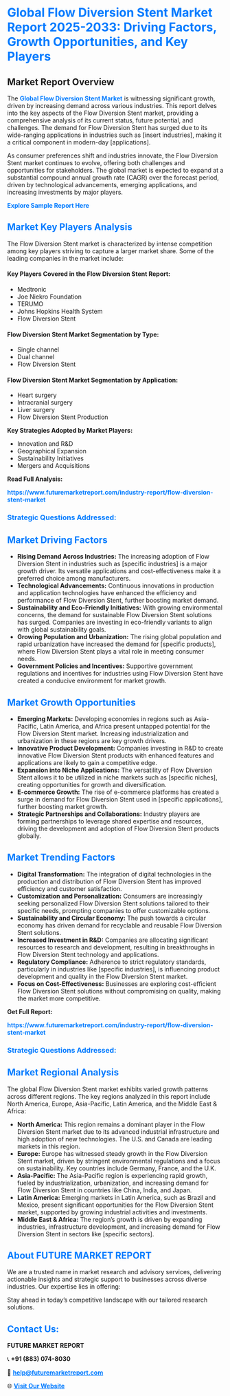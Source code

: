 <h1 style="color: #007BFF;">Global Flow Diversion Stent Market Report 2025-2033: Driving Factors, Growth Opportunities, and Key Players</h1>

<section id="overview">
<h2>Market Report Overview</h2>
<p>The <a href="https://www.futuremarketreport.com/industry-report/flow-diversion-stent-market" style="color: #007BFF; text-decoration: none;"><strong>Global Flow Diversion Stent Market</strong></a> is witnessing significant growth, driven by increasing demand across various industries. This report delves into the key aspects of the Flow Diversion Stent market, providing a comprehensive analysis of its current status, future potential, and challenges. The demand for Flow Diversion Stent has surged due to its wide-ranging applications in industries such as [insert industries], making it a critical component in modern-day [applications].</p>
<p>As consumer preferences shift and industries innovate, the Flow Diversion Stent market continues to evolve, offering both challenges and opportunities for stakeholders. The global market is expected to expand at a substantial compound annual growth rate (CAGR) over the forecast period, driven by technological advancements, emerging applications, and increasing investments by major players.</p>
</section>

<section id="overview">
<p><a href="https://www.futuremarketreport.com/request-sample/reportId=110576" style="color: #007BFF; text-decoration: none;"><strong>Explore Sample Report Here</strong></a></p>
</section>

<section id="key-players">
<h2 style="color: #007BFF;">Market Key Players Analysis</h2>
<p>The Flow Diversion Stent market is characterized by intense competition among key players striving to capture a larger market share. Some of the leading companies in the market include:</p>
<h4>Key Players Covered in the Flow Diversion Stent Report:</h4>
<ul><li>Medtronic</li><li>Joe Niekro Foundation</li><li>TERUMO</li><li>Johns Hopkins Health System</li><li>Flow Diversion Stent</li></ul>
<h4>Flow Diversion Stent Market Segmentation by Type:</h4>
<ul><li>Single channel</li><li>Dual channel</li><li>Flow Diversion Stent</li></ul>

<h4>Flow Diversion Stent Market Segmentation by Application:</h4>
<ul><li>Heart surgery</li><li>Intracranial surgery</li><li>Liver surgery</li><li>Flow Diversion Stent Production</li></ul>
<p><strong>Key Strategies Adopted by Market Players:</strong></p>
<ul>
<li>Innovation and R&D</li>
<li>Geographical Expansion</li>
<li>Sustainability Initiatives</li>
<li>Mergers and Acquisitions</li>
</ul>
</section>

<section>
<p><strong>Read Full Analysis: </strong></p><a href="https://www.futuremarketreport.com/industry-report/flow-diversion-stent-market" style="color: #007BFF; text-decoration: none;"><strong>https://www.futuremarketreport.com/industry-report/flow-diversion-stent-market</strong></a>
<h3 style="color: #007BFF;">Strategic Questions Addressed:</h3>
</section>

<section id="driving-factors">
<h2 style="color: #007BFF;">Market Driving Factors</h2>
<ul>
<li><strong>Rising Demand Across Industries:</strong> The increasing adoption of Flow Diversion Stent in industries such as [specific industries] is a major growth driver. Its versatile applications and cost-effectiveness make it a preferred choice among manufacturers.</li>
<li><strong>Technological Advancements:</strong> Continuous innovations in production and application technologies have enhanced the efficiency and performance of Flow Diversion Stent, further boosting market demand.</li>
<li><strong>Sustainability and Eco-Friendly Initiatives:</strong> With growing environmental concerns, the demand for sustainable Flow Diversion Stent solutions has surged. Companies are investing in eco-friendly variants to align with global sustainability goals.</li>
<li><strong>Growing Population and Urbanization:</strong> The rising global population and rapid urbanization have increased the demand for [specific products], where Flow Diversion Stent plays a vital role in meeting consumer needs.</li>
<li><strong>Government Policies and Incentives:</strong> Supportive government regulations and incentives for industries using Flow Diversion Stent have created a conducive environment for market growth.</li>
</ul>
</section>

<section id="growth-opportunities">
<h2 style="color: #007BFF;">Market Growth Opportunities</h2>
<ul>
<li><strong>Emerging Markets:</strong> Developing economies in regions such as Asia-Pacific, Latin America, and Africa present untapped potential for the Flow Diversion Stent market. Increasing industrialization and urbanization in these regions are key growth drivers.</li>
<li><strong>Innovative Product Development:</strong> Companies investing in R&D to create innovative Flow Diversion Stent products with enhanced features and applications are likely to gain a competitive edge.</li>
<li><strong>Expansion into Niche Applications:</strong> The versatility of Flow Diversion Stent allows it to be utilized in niche markets such as [specific niches], creating opportunities for growth and diversification.</li>
<li><strong>E-commerce Growth:</strong> The rise of e-commerce platforms has created a surge in demand for Flow Diversion Stent used in [specific applications], further boosting market growth.</li>
<li><strong>Strategic Partnerships and Collaborations:</strong> Industry players are forming partnerships to leverage shared expertise and resources, driving the development and adoption of Flow Diversion Stent products globally.</li>
</ul>
</section>

<section id="trending-factors">
<h2 style="color: #007BFF;">Market Trending Factors</h2>
<ul>
<li><strong>Digital Transformation:</strong> The integration of digital technologies in the production and distribution of Flow Diversion Stent has improved efficiency and customer satisfaction.</li>
<li><strong>Customization and Personalization:</strong> Consumers are increasingly seeking personalized Flow Diversion Stent solutions tailored to their specific needs, prompting companies to offer customizable options.</li>
<li><strong>Sustainability and Circular Economy:</strong> The push towards a circular economy has driven demand for recyclable and reusable Flow Diversion Stent solutions.</li>
<li><strong>Increased Investment in R&D:</strong> Companies are allocating significant resources to research and development, resulting in breakthroughs in Flow Diversion Stent technology and applications.</li>
<li><strong>Regulatory Compliance:</strong> Adherence to strict regulatory standards, particularly in industries like [specific industries], is influencing product development and quality in the Flow Diversion Stent market.</li>
<li><strong>Focus on Cost-Effectiveness:</strong> Businesses are exploring cost-efficient Flow Diversion Stent solutions without compromising on quality, making the market more competitive.</li>
</ul>
</section>

<section>
<p><strong>Get Full Report: </strong></p><a href="https://www.futuremarketreport.com/industry-report/flow-diversion-stent-market" style="color: #007BFF; text-decoration: none;"><strong>https://www.futuremarketreport.com/industry-report/flow-diversion-stent-market</strong></a>
<h3 style="color: #007BFF;">Strategic Questions Addressed:</h3>
</section>


<section id="regional-analysis">
<h2 style="color: #007BFF;">Market Regional Analysis</h2>
<p>The global Flow Diversion Stent market exhibits varied growth patterns across different regions. The key regions analyzed in this report include North America, Europe, Asia-Pacific, Latin America, and the Middle East & Africa:</p>
<ul>
<li><strong>North America:</strong> This region remains a dominant player in the Flow Diversion Stent market due to its advanced industrial infrastructure and high adoption of new technologies. The U.S. and Canada are leading markets in this region.</li>
<li><strong>Europe:</strong> Europe has witnessed steady growth in the Flow Diversion Stent market, driven by stringent environmental regulations and a focus on sustainability. Key countries include Germany, France, and the U.K.</li>
<li><strong>Asia-Pacific:</strong> The Asia-Pacific region is experiencing rapid growth, fueled by industrialization, urbanization, and increasing demand for Flow Diversion Stent in countries like China, India, and Japan.</li>
<li><strong>Latin America:</strong> Emerging markets in Latin America, such as Brazil and Mexico, present significant opportunities for the Flow Diversion Stent market, supported by growing industrial activities and investments.</li>
<li><strong>Middle East & Africa:</strong> The region’s growth is driven by expanding industries, infrastructure development, and increasing demand for Flow Diversion Stent in sectors like [specific sectors].</li>
</ul>
</section>

<footer>
<h2 style="color: #007BFF;">About FUTURE MARKET REPORT</h2>
<p>We are a trusted name in market research and advisory services, delivering actionable insights and strategic support to businesses across diverse industries. Our expertise lies in offering:</p>

<p>Stay ahead in today’s competitive landscape with our tailored research solutions.</p>

<h2 style="color: #007BFF;">Contact Us:</h2>
<p><strong>FUTURE MARKET REPORT</strong></p>
<p>📞 <strong>+91 (883) 074-8030</strong></p>
<p>📧 <strong><a href="mailto:help@futuremarketreport.com" style="color: #007BFF;">help@futuremarketreport.com</a></strong></p>
<p>🌐 <strong><a href="https://www.futuremarketreport.com/" style="color: #007BFF;">Visit Our Website</a></strong></p>
</footer>